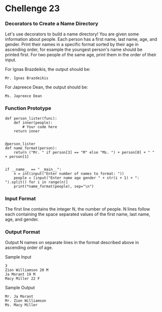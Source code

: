 # Chellenge 23

### Decorators to Create a Name Directory

Let's use decorators to build a name directory! You are given some information
about  people. Each person has a first name, last name, age, and gender. Print their
names in a specific format sorted by their age in ascending order, for example the
youngest person's name should be printed first. For two people of the same age,
print them in the order of their input.

For Ignas Brazdeikis, the output should be:

    Mr. Ignas Brazdeikis

For Japreece Dean, the output should be:

    Ms. Japreece Dean

### Function Prototype
    def person_lister(func):
        def inner(people):
            # Your code here
        return inner


    @person_lister
    def name_format(person):
        return ("Mr. " if person[3] == "M" else "Ms. ") + person[0] + " " + person[1]


    if __name__ == "__main__":
        n = int(input("Enter number of names to format: "))
        people = [input("Enter name age gender " + str(i + 1) + ": ").split() for i in range(n)]
        print(*name_format(people), sep="\n")
        
### Input Format

The first line contains the integer N, the number of people. N lines follow each
containing the space separated values of the first name, last name, age, and gender.


### Output Format

Output N names on separate lines in the format described above in ascending order of age.

Sample Input

    3
    Zion Williamson 20 M
    Ja Morant 19 M
    Macy Miller 22 F
    
Sample Output

    Mr. Ja Morant
    Mr. Zion Williamson
    Ms. Macy Miller
